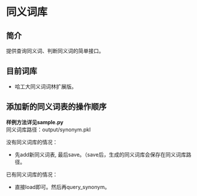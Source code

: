 # 同义词库

## 简介
提供查询同义词、判断同义词的简单接口。  


## 目前词库
- 哈工大同义词词林扩展版。

## 添加新的同义词表的操作顺序
**样例方法详见sample.py**  
同义词库路径：output/synonym.pkl

没有同义词库的情况：  
 - 先add新同义词表, 最后save。（save后，生成的同义词库会保存在同义词库路径。

已有同义词库的情况：  
 - 直接load即可。然后再query_synonym。  